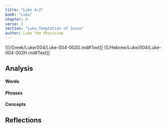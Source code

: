```yaml
---
title: "Luke 4:2"
book: "Luke"
chapter: 4
verse: 2
section: "Luke:Temptation of Jesus"
author: Luke the Physician
---
```

![[/Greek/Luke/004/Luke-004-002G.md#Text]]
![[/Hebrew/Luke/004/Luke-004-002H.md#Text]]

## Analysis

#### Words

#### Phrases

#### Concepts

## Reflections
